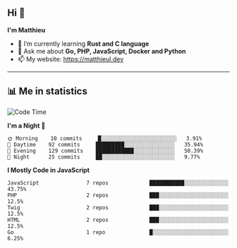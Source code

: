 ## Hi 👋
**I'm Matthieu**

- 🌱 I’m currently learning **Rust and C language**
- 💬 Ask me about **Go, PHP, JavaScript, Docker and Python**
- 📫 My website: https://matthieul.dev

-------

## 📊 Me in statistics
<!--START_SECTION:waka-->
![Code Time](http://img.shields.io/badge/Code%20Time-167%20hrs%2032%20mins-blue)

**I'm a Night 🦉** 

```text
🌞 Morning    10 commits     █░░░░░░░░░░░░░░░░░░░░░░░░   3.91% 
🌆 Daytime    92 commits     █████████░░░░░░░░░░░░░░░░   35.94% 
🌃 Evening    129 commits    ████████████░░░░░░░░░░░░░   50.39% 
🌙 Night      25 commits     ██░░░░░░░░░░░░░░░░░░░░░░░   9.77%

```


**I Mostly Code in JavaScript** 

```text
JavaScript               7 repos             ███████████░░░░░░░░░░░░░░   43.75% 
PHP                      2 repos             ███░░░░░░░░░░░░░░░░░░░░░░   12.5% 
Twig                     2 repos             ███░░░░░░░░░░░░░░░░░░░░░░   12.5% 
HTML                     2 repos             ███░░░░░░░░░░░░░░░░░░░░░░   12.5% 
Go                       1 repo              █░░░░░░░░░░░░░░░░░░░░░░░░   6.25%

```



<!--END_SECTION:waka-->
